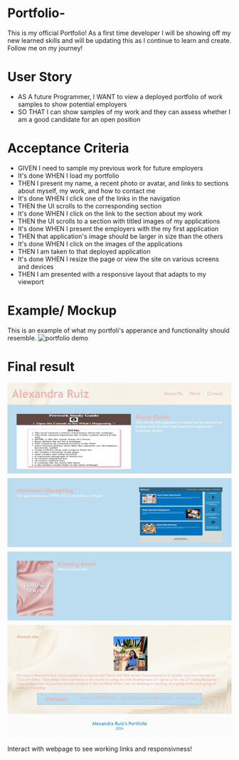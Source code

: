 # Portfolio-

This is my official Portfolio! As a first time developer I will be showing off my new learned skills and will be updating this as I continue to learn and create. Follow me on my journey!

# User Story

- AS A future Programmer, I WANT to view a deployed portfolio of work samples to show potential employers
- SO THAT I can show samples of my work and they can assess whether I am a good candidate for an open position

# Acceptance Criteria

- GIVEN I need to sample my previous work for future employers
- It's done WHEN I load my portfolio
- THEN I present my name, a recent photo or avatar, and links to sections about myself, my work, and how to contact me
- It's done WHEN I click one of the links in the navigation
- THEN the UI scrolls to the corresponding section
- It's done WHEN I click on the link to the section about my work
- THEN the UI scrolls to a section with titled images of my applications
- It's done WHEN I present the employers with the my first application
- THEN that application's image should be larger in size than the others
- It's done WHEN I click on the images of the applications
- THEN I am taken to that deployed application
- It's done WHEN I resize the page or view the site on various screens and devices
- THEN I am presented with a responsive layout that adapts to my viewport

# Example/ Mockup

This is an example of what my portfoli's apperance and functionality should resemble.
![portfolio demo](mock%20up%20demo.gif)

# Final result

![Portfolio Screenshot](<Module-2-Portfolio /img/screenshot portfolio.png>)

Interact with webpage to see working links and responsivness!
